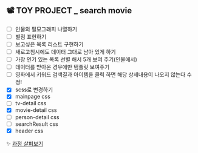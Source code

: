## 📽 TOY PROJECT _ search movie 
-  [ ] 인물의 필모그래피 나열하기
 - [ ] 별점 표현하기
 - [ ] 보고싶은 목록 리스트 구현하기
 - [ ] 새로고침시에도 데이터 그대로 남아 있게 하기 
 - [ ] 가장 인기 있는 목록 선별 해서 5개 보여 주기(인물에서)
 - [ ] 데이터를 받아온 경우에만 탬플릿 보여주기
 - [ ] 영화에서 키워드 검색결과 아이템을 클릭 하면 해당 상세내용이 나오지 않는다 수정!
 - [x] scss로 변경하기
 - [x] mainpage css
 - [ ] tv-detail css
 - [x] movie-detail css
 - [ ] person-detail css
 - [ ] searchResult css
 - [x] header css 

✨ [과정 살펴보기](https://github.com/gay0ung/Vue/commit/0ab832e1c24fb86b2be239a5ebeaef52014f7275)
